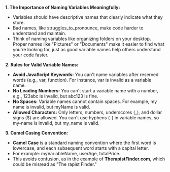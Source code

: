 **1\. The Importance of Naming Variables Meaningfully:**

- Variables should have descriptive names that clearly indicate what they store.
- Bad names, like struggles_to_pronounce, make code harder to understand and maintain.
- Think of naming variables like organizing folders on your desktop. Proper names like "Pictures" or "Documents" make it easier to find what you're looking for, just as good variable names help others understand your code faster.

**2\. Rules for Valid Variable Names:**

- **Avoid JavaScript Keywords:** You can't name variables after reserved words (e.g., var, function). For instance, var is invalid as a variable name.
- **No Leading Numbers:** You can't start a variable name with a number, e.g., 123abc is invalid, but abc123 is fine.
- **No Spaces:** Variable names cannot contain spaces. For example, my name is invalid, but myName is valid.
- **Allowed Characters:** Only letters, numbers, underscores (\_), and dollar signs ($) are allowed. You can't use hyphens (-) in variable names, so my-name is invalid, but my_name is valid.

**3\. Camel Casing Convention:**

- **Camel Case** is a standard naming convention where the first word is lowercase, and each subsequent word starts with a capital letter.
- For example: myVariableName, userAge, totalPrice.
- This avoids confusion, as in the example of **TherapistFinder.com**, which could be misread as "The rapist Finder."


